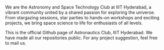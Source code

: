 We are the Astronomy and Space Technology Club at IIIT Hyderabad, a vibrant community united by a shared passion for exploring the universe. From stargazing sessions, star parties to hands-on workshops and exciting projects, we bring space science to life for enthusiasts of all levels.

This is the official Github page of Astronautics Club, IIIT Hyderabad. We have made all our repositories public. For any project suggestion, feel free to mail us.
